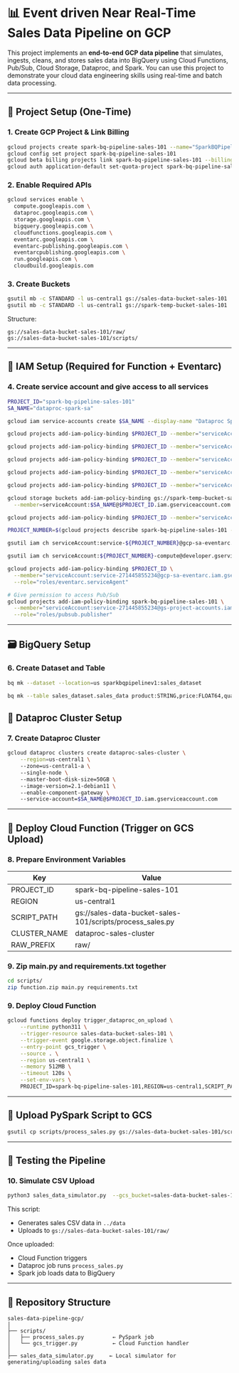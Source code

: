 # 📊 Event driven Near Real-Time Sales Data Pipeline on GCP

This project implements an **end-to-end GCP data pipeline** that simulates, ingests, cleans, and stores sales data into BigQuery using Cloud Functions, Pub/Sub, Cloud Storage, Dataproc, and Spark. You can use this project to demonstrate your cloud data engineering skills using real-time and batch data processing.

---

## 🔧 Project Setup (One-Time)

### 1. **Create GCP Project & Link Billing**
```bash
gcloud projects create spark-bq-pipeline-sales-101 --name="SparkBQPipeline"
gcloud config set project spark-bq-pipeline-sales-101
gcloud beta billing projects link spark-bq-pipeline-sales-101 --billing-account=YOUR_BILLING_ACCOUNT_ID
gcloud auth application-default set-quota-project spark-bq-pipeline-sales-101
```

### 2. **Enable Required APIs**
```bash
gcloud services enable \
  compute.googleapis.com \
  dataproc.googleapis.com \
  storage.googleapis.com \
  bigquery.googleapis.com \
  cloudfunctions.googleapis.com \
  eventarc.googleapis.com \
  eventarc-publishing.googleapis.com \
  eventarcpublishing.googleapis.com \
  run.googleapis.com \
  cloudbuild.googleapis.com
```

### 3. **Create Buckets**
```bash
gsutil mb -c STANDARD -l us-central1 gs://sales-data-bucket-sales-101
gsutil mb -c STANDARD -l us-central1 gs://spark-temp-bucket-sales-101
```

Structure:
```
gs://sales-data-bucket-sales-101/raw/
gs://sales-data-bucket-sales-101/scripts/
```

---

## 🧱 IAM Setup (Required for Function + Eventarc)

### 4. **Create service account and give access to all services**
```bash
PROJECT_ID="spark-bq-pipeline-sales-101"
SA_NAME="dataproc-spark-sa"

gcloud iam service-accounts create $SA_NAME --display-name "Dataproc Spark SA"

gcloud projects add-iam-policy-binding $PROJECT_ID --member="serviceAccount:$SA_NAME@$PROJECT_ID.iam.gserviceaccount.com" --role="roles/storage.admin"

gcloud projects add-iam-policy-binding $PROJECT_ID --member="serviceAccount:$SA_NAME@$PROJECT_ID.iam.gserviceaccount.com" --role="roles/bigquery.dataEditor"

gcloud projects add-iam-policy-binding $PROJECT_ID --member="serviceAccount:$SA_NAME@$PROJECT_ID.iam.gserviceaccount.com" --role="roles/dataproc.editor"

gcloud projects add-iam-policy-binding $PROJECT_ID --member="serviceAccount:$SA_NAME@$PROJECT_ID.iam.gserviceaccount.com" --role="roles/dataproc.worker"

gcloud projects add-iam-policy-binding $PROJECT_ID --member="serviceAccount:$SA_NAME@$PROJECT_ID.iam.gserviceaccount.com" --role="roles/bigquery.jobUser"

gcloud storage buckets add-iam-policy-binding gs://spark-temp-bucket-sales-101 \
  --member=serviceAccount:$SA_NAME@$PROJECT_ID.iam.gserviceaccount.com \                              --role=roles/storage.objectAdmin

gcloud projects add-iam-policy-binding $PROJECT_ID --member="serviceAccount:$SA_NAME@$PROJECT_ID.iam.gserviceaccount.com" --role="roles/eventarc.eventReceiver"

PROJECT_NUMBER=$(gcloud projects describe spark-bq-pipeline-sales-101 --format="value(projectNumber)")

gsutil iam ch serviceAccount:service-${PROJECT_NUMBER}@gcp-sa-eventarc.iam.gserviceaccount.com:roles/storage.objectViewer gs://sales-data-bucket-sales-101

gsutil iam ch serviceAccount:${PROJECT_NUMBER}-compute@developer.gserviceaccount.com:roles/storage.objectViewer gs://sales-data-bucket-sales-101

gcloud projects add-iam-policy-binding $PROJECT_ID \
  --member="serviceAccount:service-271445855234@gcp-sa-eventarc.iam.gserviceaccount.com" \
  --role="roles/eventarc.serviceAgent"

# Give permission to access Pub/Sub
gcloud projects add-iam-policy-binding spark-bq-pipeline-sales-101 \
  --member="serviceAccount:service-271445855234@gs-project-accounts.iam.gserviceaccount.com" \
  --role="roles/pubsub.publisher"
```
---

## 🗃️ BigQuery Setup

### 6. **Create Dataset and Table**
```bash
bq mk --dataset --location=us sparkbqpipelinev1:sales_dataset
```
```bash
bq mk --table sales_dataset.sales_data product:STRING,price:FLOAT64,quantity:INT64,total:FLOAT64,ordered_at:TIMESTAMP,delivery_at:TIMESTAMP,processed_at:TIMESTAMP
```

## 🚀 Dataproc Cluster Setup

### 7. **Create Dataproc Cluster**
```bash
gcloud dataproc clusters create dataproc-sales-cluster \
    --region=us-central1 \  
    --zone=us-central1-a \ 
    --single-node \ 
    --master-boot-disk-size=50GB \  
    --image-version=2.1-debian11 \   
    --enable-component-gateway \  
    --service-account=$SA_NAME@$PROJECT_ID.iam.gserviceaccount.com
```

---
## 🧪 Deploy Cloud Function (Trigger on GCS Upload)

### 8. **Prepare Environment Variables**

| Key              | Value                                                           |
|------------------|-----------------------------------------------------------------|
| PROJECT_ID       | spark-bq-pipeline-sales-101                                     |
| REGION           | us-central1                                                     |
| SCRIPT_PATH      | gs://sales-data-bucket-sales-101/scripts/process_sales.py       |
| CLUSTER_NAME     | dataproc-sales-cluster                                          |
| RAW_PREFIX       | raw/                                                            |

### 9. **Zip main.py and requirements.txt together**
```bash
cd scripts/
zip function.zip main.py requirements.txt
```
### 9. **Deploy Cloud Function**
```bash
gcloud functions deploy trigger_dataproc_on_upload \
    --runtime python311 \
    --trigger-resource sales-data-bucket-sales-101 \
    --trigger-event google.storage.object.finalize \
    --entry-point gcs_trigger \
    --source . \
    --region us-central1 \
    --memory 512MB \
    --timeout 120s \
    --set-env-vars \
    PROJECT_ID=spark-bq-pipeline-sales-101,REGION=us-central1,SCRIPT_PATH=gs://sales-data-bucket-sales-101/scripts/process_sales.py,CLUSTER_NAME=dataproc-sales-cluster,TEMP_GCS_BUCKET=spark-temp-bucket-sales-101,BQ_DATASET=sales_dataset,BQ_TABLE=sales_data
```

---

## 🧠 Upload PySpark Script to GCS
```bash
gsutil cp scripts/process_sales.py gs://sales-data-bucket-sales-101/scripts/
```

---
## 🧪 Testing the Pipeline

### 10. **Simulate CSV Upload**
```bash
python3 sales_data_simulator.py  --gcs_bucket=sales-data-bucket-sales-101
```
This script:
- Generates sales CSV data in `../data`
- Uploads to `gs://sales-data-bucket-sales-101/raw/`

Once uploaded:
- Cloud Function triggers
- Dataproc job runs `process_sales.py`
- Spark job loads data to BigQuery

---

## 📂 Repository Structure

```
sales-data-pipeline-gcp/
│
├── scripts/
│   ├── process_sales.py         ← PySpark job
│   └── gcs_trigger.py           ← Cloud Function handler
│
├── sales_data_simulator.py     ← Local simulator for generating/uploading sales data
```
